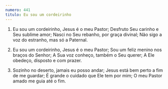 ```yaml
---
numero: 441
titulo: Eu sou um cordeirinho
---
```

1. Eu sou um cordeirinho, Jesus é o meu Pastor;
Desfruto Seu carinho e Seu sublime amor;
Nasci no Seu rebanho, por graça divinal;
Não sigo a voz do estranho, mas só a Paternal.

2. Eu sou um cordeirinho, Jesus é o meu Pastor;
Sou um feliz menino nos braços do Senhor;
A Sua voz conheço, também o Seu querer;
A Ele obedeço, disposto e com prazer.

3. Sozinho no deserto, jamais eu posso andar;
Jesus está bem perto a fim de me guardar;
É grande o cuidado que Ele tem por mim;
O meu Pastor amado me guia até o fim.
